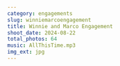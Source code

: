 ```yaml
---
category: engagements
slug: winniemarcoengagement
title: Winnie and Marco Engagement
shoot_date: 2024-08-22
total_photos: 64
music: AllThisTime.mp3
img_ext: jpg
---
```

